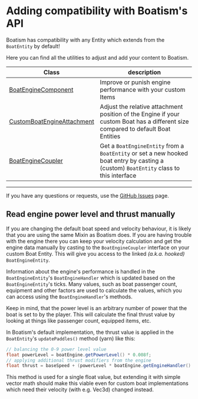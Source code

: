 # Adding compatibility with Boatism's API

Boatism has compatibility with any Entity which extends from the `BoatEntity` by default!


Here you can find all the utilities to adjust and add your content to Boatism.

| Class                                                                                                                                             | description                                                                                                                            |
|---------------------------------------------------------------------------------------------------------------------------------------------------|----------------------------------------------------------------------------------------------------------------------------------------|
| [BoatEngineComponent](https://github.com/JR1811/Boatism/blob/master/src/main/java/net/shirojr/boatism/api/BoatEngineComponent.java)               | Improve or punish engine performance with your custom Items                                                                            |
| [CustomBoatEngineAttachment](https://github.com/JR1811/Boatism/blob/master/src/main/java/net/shirojr/boatism/api/CustomBoatEngineAttachment.java) | Adjust the relative attachment position of the Engine if your custom Boat has a different size compared to default Boat Entities       |
| [BoatEngineCoupler](https://github.com/JR1811/Boatism/blob/master/src/main/java/net/shirojr/boatism/api/BoatEngineCoupler.java)                   | Get a `BoatEngineEntity` from a `BoatEntity` or set a new hooked boat entry by casting a (custom) `BoatEntity` class to this interface |

---

If you have any questions or requests, use the [GitHub Issues](https://github.com/JR1811/Boatism/issues) page.

## Read engine power level and thrust manually

If you are changing the default boat speed and velocity behaviour, it is likely that you are using the same Mixin as Boatism
does. If you are having trouble with the engine there you can keep your velocity calculation and get the engine
data manually by casting to the `BoatEngineCoupler` interface on your custom Boat Entity.
This will give you access to the linked *(a.k.a. hooked)* `BoatEngineEntity`.

Information about the engine's performance is handled in the `BoatEngineEntity`'s `BoatEngineHandler` which is updated
based on the `BoatEngineEntity`'s ticks. Many values, such as boat passenger count, equipment and other factors are
used to calculate the values, which you can access using the `BoatEngineHandler`'s methods.

Keep in mind, that the power level is an arbitrary number of power that the boat is set to by the player.
This will calculate the final thrust value by looking at things like passenger count, equipped items, etc.

In Boatism's default implementation, the thrust value is applied in the `BoatEntity`'s `updatePaddles()` method (yarn)
like this:

```java
// balancing the 0-9 power level value
float powerLevel = boatEngine.getPowerLevel() * 0.008f;
// applying additional thrust modifiers from the engine
float thrust = baseSpeed + (powerLevel * boatEngine.getEngineHandler().calculateThrustModifier(boatEntity));
```

This method is used for a single float value, but extending it with simple vector math should make this viable even for
custom boat implementations which need their velocity (with e.g. Vec3d) changed instead.
